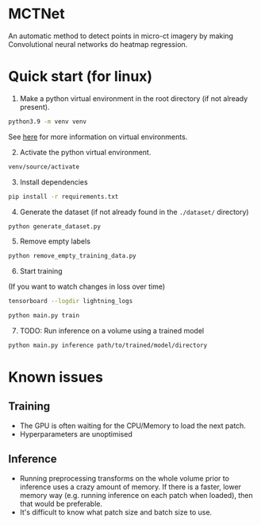 # MCTNet
An automatic method to detect points in micro-ct imagery by making Convolutional neural networks do heatmap regression.

# Quick start (for linux)

1. Make a python virtual environment in the root directory (if not already present).
```bash
python3.9 -m venv venv
```
See [here](https://towardsdatascience.com/getting-started-with-python-virtual-environments-252a6bd2240) 
for more information on virtual environments.

2. Activate the python virtual environment.
```bash
venv/source/activate
```

3. Install dependencies
```bash
pip install -r requirements.txt
```

4. Generate the dataset (if not already found in the `./dataset/` directory)
```bash
python generate_dataset.py
```

5. Remove empty labels
```bash
python remove_empty_training_data.py
```

6. Start training

(If you want to watch changes in loss over time)
```bash
tensorboard --logdir lightning_logs
```

```bash
python main.py train
```

7. TODO: Run inference on a volume using a trained model
```bash
python main.py inference path/to/trained/model/directory
```

# Known issues

## Training
- The GPU is often waiting for the CPU/Memory to load the next patch.
- Hyperparameters are unoptimised

## Inference
- Running preprocessing transforms on the whole volume prior to inference uses a crazy amount of memory.
If there is a faster, lower memory way (e.g. running inference on each patch when loaded), then that
would be preferable.
- It's difficult to know what patch size and batch size to use.